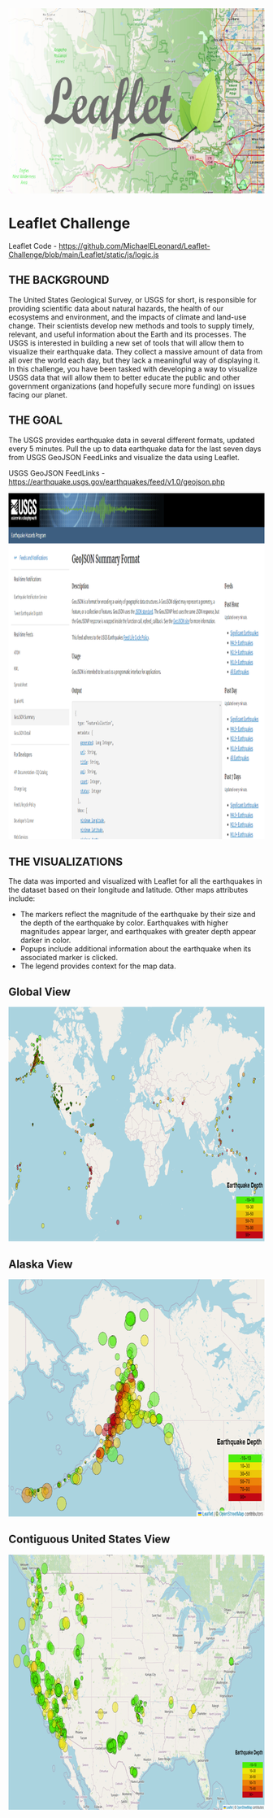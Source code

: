 <img src="Pics/Header.png" width="756" height="364">



# Leaflet Challenge

Leaflet Code - https://github.com/MichaelELeonard/Leaflet-Challenge/blob/main/Leaflet/static/js/logic.js

## THE BACKGROUND
The United States Geological Survey, or USGS for short, is responsible for providing scientific data about natural hazards, the health of our ecosystems and environment, and the impacts of climate and land-use change. Their scientists develop new methods and tools to supply timely, relevant, and useful information about the Earth and its processes.
The USGS is interested in building a new set of tools that will allow them to visualize their earthquake data. They collect a massive amount of data from all over the world each day, but they lack a meaningful way of displaying it. In this challenge, you have been tasked with developing a way to visualize USGS data that will allow them to better educate the public and other government organizations (and hopefully secure more funding) on issues facing our planet.

## THE GOAL

The USGS provides earthquake data in several different formats, updated every 5 minutes. Pull the up to data earthquake data for the last seven days from USGS GeoJSON FeedLinks and visualize the data using Leaflet. 

USGS GeoJSON FeedLinks - https://earthquake.usgs.gov/earthquakes/feed/v1.0/geojson.php

<img src="Pics/USGS Feed.png" width="1148" height="681">
<br>

## THE VISUALIZATIONS

The data was imported and visualized with Leaflet for all the earthquakes in the dataset based on their longitude and latitude.  Other maps attributes include:
* The markers reflect the magnitude of the earthquake by their size and the depth of the earthquake by color.  Earthquakes with higher magnitudes appear larger, and earthquakes with greater depth appear darker in color.
* Popups include additional information about the earthquake when its associated marker is clicked.
* The legend provides context for the map data.

## Global View
<img src="Pics/Earthquakes Global View.png" width="837" height="461">

## Alaska View
<img src="Pics/Earthquakes Alaska View.png" width="749" height="467">

## Contiguous United States View
<img src="Pics/Earthquakes US View.png" width="924" height="502">


